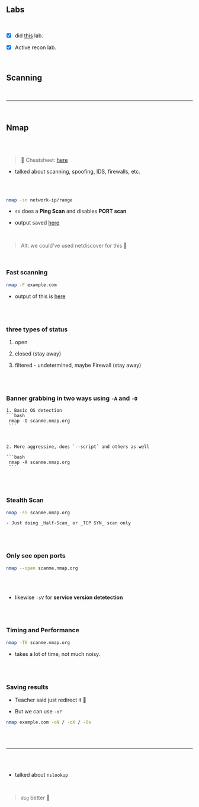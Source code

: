 <!-- 27-08-2024 -->

## Labs 
<br>

- [x] did [this](https://tryhackme.com/r/room/activerecon) lab.

- [x] Active recon lab.

<br>

## Scanning

<br>

---

<br>

<!-- 29-08-2024 -->

## Nmap

<br>
<br>

> 📓 Cheatsheet: [here](https://www.stationx.net/nmap-cheat-sheet/)

- talked about scanning, spoofing, IDS, firewalls, etc.

<br>
<br>

```bash
nmap -sn network-ip/range
```

- `sn` does a __Ping Scan__ and disables __PORT scan__

- output saved [here](discover.nmap)


<br>

> Alt: we could've used netdiscover for this 🤡

<br>

### Fast scanning


```bash
nmap -F example.com
```

- output of this is [here](example.nmap)


<br>
<br>

### three types of status

1. open

2. closed (stay away)

3. filtered - undetermined, maybe Firewall (stay away)

<br>
<br>

### Banner grabbing in two ways using `-A` and `-O`

    1. Basic OS detection
    ```bash
     nmap -O scanme.nmap.org
     ```


    
    2. More aggressive, does `--script` and others as well

    ```bash
     nmap -A scanme.nmap.org
     ```

<br>
<br>


### __Stealth Scan__

```bash
nmap -sS scanme.nmap.org
```

    - Just doing _Half-Scan_ or _TCP SYN_ scan only


<br>
<br>


### Only see open ports

```bash
nmap --open scanme.nmap.org
```

<br>
<br>

- likewise `-sV` for __service version detetection__

<br>
<br>

### Timing and Performance

```bash
nmap -T0 scanme.nmap.org
```

- takes a lot of time, not much noisy.


<br>
<br>

### Saving results

- Teacher said just redirect it 🤣

- But we can use `-o?`

```bash
nmap example.com -oN / -oX / -Os
```


<br>
<br>

---

<br>
<br>

- talked about `nslookup`

<br>

> `dig` better 👻

<br>
